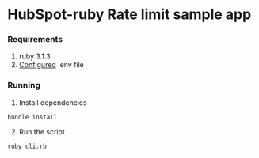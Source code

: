 # HubSpot-ruby Rate limit sample app

### Requirements

1. ruby 3.1.3
2. [Configured](https://github.com/HubSpot/sample-apps-rate-limit/blob/master/README.md#how-to-run-locally) .env file

### Running

1. Install dependencies

```
bundle install
```

2. Run the script

```
ruby cli.rb
```
